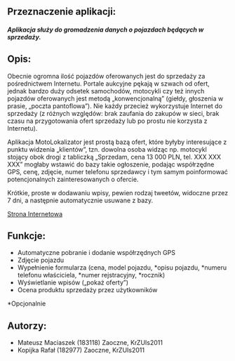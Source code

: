 # 


## Przeznaczenie aplikacji:
   
   
##### Aplikacja służy do gromadzenia danych o pojazdach będących w sprzedaży.
 
## Opis:
Obecnie ogromna ilość pojazdów oferowanych jest do sprzedaży za pośrednictwem Internetu. Portale aukcyjne pękają w szwach od ofert, jednak bardzo duży odsetek samochodów, motocykli czy też innych pojazdów oferowanych jest metodą „konwencjonalną” (giełdy, głoszenia w prasie, „poczta pantoflowa”). Nie każdy przecież wykorzystuje Internet do sprzedaży (z różnych względów: brak zaufania do zakupów w sieci, brak czasu na przygotowania ofert sprzedaży lub po prostu nie korzysta z Internetu).
 
Aplikacja MotoLokalizator jest prostą bazą ofert, które byłyby interesujące z punktu widzenia „klientów”, tzn. dowolna osoba widząc np. motocykl stojący obok drogi z tabliczką „Sprzedam, cena 13 000 PLN, tel. XXX XXX XXX” mogłaby wstawić do bazy takie ogłoszenie, podając współrzędne GPS, cenę, zdjęcie, numer telefonu sprzedawcy i tym samym poinformować potencjonalnych zainteresowanych o ofercie.
 
Krótkie, proste w dodawaniu wpisy, pewien rodzaj tweetów, widoczne przez 7 dni, a następnie automatycznie usuwane z bazy.
  
 [Strona Internetowa](http://polmak.ayz.pl)
## Funkcje:
- Automatyczne pobranie i dodanie współrzędnych GPS
- Zdjęcie pojazdu
- Wypełnienie formularza (cena, model pojazdu, *opisu pojazdu, *numeru telefonu właściciela, *numer rejstracyjny, *rocznik)
- Wyświetlanie wpisów („pokaż oferty”)
- Ocena produktu sprzedaży przez użytkowników 
  
*Opcjonalnie 
## Autorzy:
- Mateusz Maciaszek (183118) Zaoczne, KrZUIs2011
- Kopijka Rafał (182977) Zaoczne, KrZUIs2011

